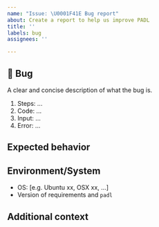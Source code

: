 ```yaml
---
name: "Issue: \U0001F41E Bug report"
about: Create a report to help us improve PADL
title: ''
labels: bug
assignees: ''

---
```


## 🐞 Bug

<!-- Describe the bug -->
A clear and concise description of what the bug is.

<!-- Code or steps to reproduce the behaviour-->
1. Steps: ...
2. Code: ...
3. Input: ...
4. Error: ...

## Expected behavior
<!--  A clear and concise description of what you expected to happen -->

## Environment/System
<!-- Please complete the following information -->
 - OS: [e.g. Ubuntu xx, OSX xx, ...]
 - Version of requirements and `padl` 

## Additional context
<!-- Add any other context about the problem here. -->
